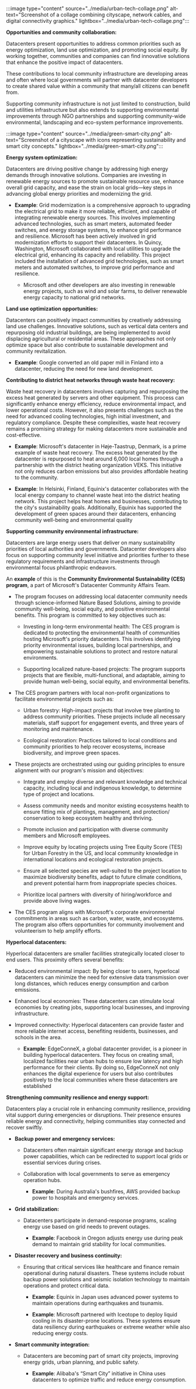 :::image type="content" source="../media/urban-tech-collage.png" alt-text="Screenshot of a collage combining cityscape, network cables, and digital connectivity graphics." lightbox="../media/urban-tech-collage.png":::

**Opportunities and community collaboration:**

Datacenters present opportunities to address common priorities such as energy optimization, land use optimization, and promoting social equity. By working together, communities and companies can find innovative solutions that enhance the positive impact of datacenters. 

These contributions to local community infrastructure are developing areas and often where local governments will partner with datacenter developers to create shared value within a community that many/all citizens can benefit from.

Supporting community infrastructure is not just limited to construction, build and utilities infrastructure but also extends to supporting environmental improvements through NGO partnerships and supporting community-wide environmental, landscaping and eco-system performance improvements.

:::image type="content" source="../media/green-smart-city.png" alt-text="Screenshot of a cityscape with icons representing sustainability and smart city concepts." lightbox="../media/green-smart-city.png":::

**Energy system optimization:** 

Datacenters are driving positive change by addressing high energy demands through innovative solutions. Companies are investing in renewable energy sources to promote sustainable resource use, enhance overall grid capacity, and ease the strain on local grids—key steps in advancing global energy priorities and modernizing the grid. 

- **Example**: Grid modernization is a comprehensive approach to upgrading the electrical grid to make it more reliable, efficient, and capable of integrating renewable energy sources. This involves implementing advanced technologies, such as smart meters, automated feeder switches, and energy storage systems, to enhance grid performance and resilience. Microsoft has been actively involved in grid modernization efforts to support their datacenters. In Quincy, Washington, Microsoft collaborated with local utilities to upgrade the electrical grid, enhancing its capacity and reliability. This project included the installation of advanced grid technologies, such as smart meters and automated switches, to improve grid performance and resilience. 

  - Microsoft and other developers are also investing in renewable energy projects, such as wind and solar farms, to deliver renewable energy capacity to national grid networks.

**Land use optimization opportunities:** 

Datacenters can positively impact communities by creatively addressing land use challenges. Innovative solutions, such as vertical data centers and repurposing old industrial buildings, are being implemented to avoid displacing agricultural or residential areas. These approaches not only optimize space but also contribute to sustainable development and community revitalization. 

- **Example**: Google converted an old paper mill in Finland into a datacenter, reducing the need for new land development.

**Contributing to district heat networks through waste heat recovery:** 

Waste heat recovery in datacenters involves capturing and repurposing the excess heat generated by servers and other equipment. This process can significantly enhance energy efficiency, reduce environmental impact, and lower operational costs. However, it also presents challenges such as the need for advanced cooling technologies, high initial investment, and regulatory compliance. Despite these complexities, waste heat recovery remains a promising strategy for making datacenters more sustainable and cost-effective. 

- **Example**: Microsoft's datacenter in Høje-Taastrup, Denmark, is a prime example of waste heat recovery. The excess heat generated by the datacenter is repurposed to heat around 6,000 local homes through a partnership with the district heating organization VEKS. This initiative not only reduces carbon emissions but also provides affordable heating to the community. 

- **Example**: In Helsinki, Finland, Equinix's datacenter collaborates with the local energy company to channel waste heat into the district heating network. This project helps heat homes and businesses, contributing to the city's sustainability goals. Additionally, Equinix has supported the development of green spaces around their datacenters, enhancing community well-being and environmental quality

**Supporting community environmental infrastructure:**

Datacenters are large energy users that deliver on many sustainability priorities of local authorities and governments. Datacenter developers also focus on supporting community level initiative and priorities further to these regulatory requirements and infrastructure investments through environmental focus philanthropic endeavors. 

An **example** of this is the **Community Environmental Sustainability (CES) program**, a part of Microsoft's Datacenter Community Affairs Team.

- The program focuses on addressing local datacenter community needs through science-informed Nature Based Solutions, aiming to provide community well-being, social equity, and positive environmental benefits. This program is committed to key objectives such as:

  - Investing in long-term environmental health: The CES program is dedicated to protecting the environmental health of communities hosting Microsoft's priority datacenters. This involves identifying priority environmental issues, building local partnerships, and empowering sustainable solutions to protect and restore natural environments. 

  - Supporting localized nature-based projects: The program supports projects that are flexible, multi-functional, and adaptable, aiming to provide human well-being, social equity, and environmental benefits.

- The CES program partners with local non-profit organizations to facilitate environmental projects such as:

  - Urban forestry: High-impact projects that involve tree planting to address community priorities. These projects include all necessary materials, staff support for engagement events, and three years of monitoring and maintenance. 

  - Ecological restoration: Practices tailored to local conditions and community priorities to help recover ecosystems, increase biodiversity, and improve green spaces.

- These projects are orchestrated using our guiding principles to ensure alignment with our program's mission and objectives:

  - Integrate and employ diverse and relevant knowledge and technical capacity, including local and indigenous knowledge, to determine type of project and locations. 

  - Assess community needs and monitor existing ecosystems health to ensure fitting mix of plantings, management, and protection/ conservation to keep ecosystem healthy and thriving. 

  - Promote inclusion and participation with diverse community members and Microsoft employees. 

  - Improve equity by locating projects using Tree Equity Score (TES) for Urban Forestry in the US, and local community knowledge in international locations and ecological restoration projects. 

  - Ensure all selected species are well-suited to the project location to maximize biodiversity benefits, adapt to future climate conditions, and prevent potential harm from inappropriate species choices. 

  - Prioritize local partners with diversity of hiring/workforce and provide above living wages.

- The CES program aligns with Microsoft's corporate environmental commitments in areas such as carbon, water, waste, and ecosystems. The program also offers opportunities for community involvement and volunteerism to help amplify efforts.

**Hyperlocal datacenters:** 

Hyperlocal datacenters are smaller facilities strategically located closer to end users. This proximity offers several benefits:

- Reduced environmental impact: By being closer to users, hyperlocal datacenters can minimize the need for extensive data transmission over long distances, which reduces energy consumption and carbon emissions. 

- Enhanced local economies: These datacenters can stimulate local economies by creating jobs, supporting local businesses, and improving infrastructure. 

- Improved connectivity: Hyperlocal datacenters can provide faster and more reliable internet access, benefiting residents, businesses, and schools in the area. 

  - **Example**: EdgeConneX, a global datacenter provider, is a pioneer in building hyperlocal datacenters. They focus on creating small, localized facilities near urban hubs to ensure low latency and high performance for their clients. By doing so, EdgeConneX not only enhances the digital experience for users but also contributes positively to the local communities where these datacenters are established

**Strengthening community resilience and energy support:**

Datacenters play a crucial role in enhancing community resilience, providing vital support during emergencies or disruptions. Their presence ensures reliable energy and connectivity, helping communities stay connected and recover swiftly.

- **Backup power and emergency services:**

  - Datacenters often maintain significant energy storage and backup power capabilities, which can be redirected to support local grids or essential services during crises. 

  - Collaboration with local governments to serve as emergency operation hubs.

    - **Example**: During Australia's bushfires, AWS provided backup power to hospitals and emergency services.

- **Grid stabilization:**

  - Datacenters participate in demand-response programs, scaling energy use based on grid needs to prevent outages. 

    - **Example**: Facebook in Oregon adjusts energy use during peak demand to maintain grid stability for local communities.

- **Disaster recovery and business continuity:**

  - Ensuring that critical services like healthcare and finance remain operational during natural disasters. These systems include robust backup power solutions and seismic isolation technology to maintain operations and protect critical data.

    - **Example**: Equinix in Japan uses advanced power systems to maintain operations during earthquakes and tsunamis. 

    - **Example**: Microsoft partnered with Iceotope to deploy liquid cooling in its disaster-prone locations. These systems ensure data resiliency during earthquakes or extreme weather while also reducing energy costs.

- **Smart community integration:**

  - Datacenters are becoming part of smart city projects, improving energy grids, urban planning, and public safety. 

    - **Example**: Alibaba's “Smart City” initiative in China uses datacenters to optimize traffic and reduce energy consumption.